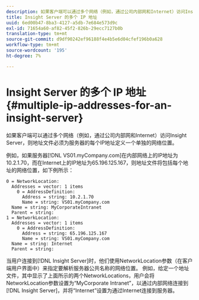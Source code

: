 ```yaml
---
description: 如果客户端可以通过多个网络（例如，通过公司内部网和Internet）访问Insight Server，则地址文件必须为服务器的每个IP地址定义一个单独的网络位置。
title: Insight Server 的多个 IP 地址
uuid: 6ed00b47-8ba3-4127-a5db-7e684e573d9c
exl-id: 71654a60-af82-45f2-826b-29ecc7127b0b
translation-type: tm+mt
source-git-commit: d9df90242ef96188f4e4b5e6d04cfef196b0a628
workflow-type: tm+mt
source-wordcount: '195'
ht-degree: 7%

---
```


# Insight Server 的多个 IP 地址{#multiple-ip-addresses-for-an-insight-server}

如果客户端可以通过多个网络（例如，通过公司内部网和Internet）访问Insight Server，则地址文件必须为服务器的每个IP地址定义一个单独的网络位置。

例如，如果服务器[!DNL VS01.myCompany.com]在内部网络上的IP地址为10.2.1.70，而在Internet上的IP地址为65.196.125.167，则地址文件将包括每个地址的网络位置，如下例所示：

```
0 = NetworkLocation: 
  Addresses = vector: 1 items
    0 = AddressDefinition: 
      Address = string: 10.2.1.70
      Name = string: VS01.myCompany.com
  Name = string: MyCorporateIntranet
  Parent = string: 
1 = NetworkLocation: 
  Addresses = vector: 1 items
    0 = AddressDefinition: 
      Address = string: 65.196.125.167
      Name = string: VS01.myCompany.com
  Name = string: Internet
  Parent = string:
```

当用户连接到[!DNL Insight Server]时，他们使用NetworkLocation参数（在客户端用户界面中）来指定要解析服务器公共名称的网络位置。 例如，给定一个地址文件，其中显示了上面所示的两个NetworkLocations，用户会将NetworkLocation参数设置为“MyCorporate Intranet”，以通过内部网络连接到[!DNL Insight Server]，并将“Internet”设置为通过Internet连接到服务器。
